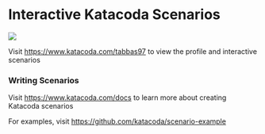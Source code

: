 # Interactive Katacoda Scenarios

[![](http://shields.katacoda.com/katacoda/tabbas97/count.svg)](https://www.katacoda.com/tabbas97 "Get your profile on Katacoda.com")

Visit https://www.katacoda.com/tabbas97 to view the profile and interactive scenarios

### Writing Scenarios
Visit https://www.katacoda.com/docs to learn more about creating Katacoda scenarios

For examples, visit https://github.com/katacoda/scenario-example
